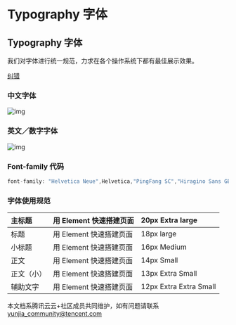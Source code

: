 # Typography 字体

## Typography 字体

我们对字体进行统一规范，力求在各个操作系统下都有最佳展示效果。

[纠错](javascript:;)

### 中文字体



![img](https://ask.qcloudimg.com/raw/yehe-1935fe496ecd940/3nssvh5ygi.png)



### 英文／数字字体



![img](https://ask.qcloudimg.com/raw/yehe-1935fe496ecd940/1sm48ctoml.png)



### Font-family 代码

```javascript
font-family: "Helvetica Neue",Helvetica,"PingFang SC","Hiragino Sans GB","Microsoft YaHei","微软雅黑",Arial,sans-serif;
```

### 字体使用规范

| 主标题     | 用 Element 快速搭建页面 | 20px Extra large       |
| :--------- | :---------------------- | :--------------------- |
| 标题       | 用 Element 快速搭建页面 | 18px large             |
| 小标题     | 用 Element 快速搭建页面 | 16px Medium            |
| 正文       | 用 Element 快速搭建页面 | 14px Small             |
| 正文（小） | 用 Element 快速搭建页面 | 13px Extra Small       |
| 辅助文字   | 用 Element 快速搭建页面 | 12px Extra Extra Small |

本文档系腾讯云云+社区成员共同维护，如有问题请联系 yunjia_community@tencent.com